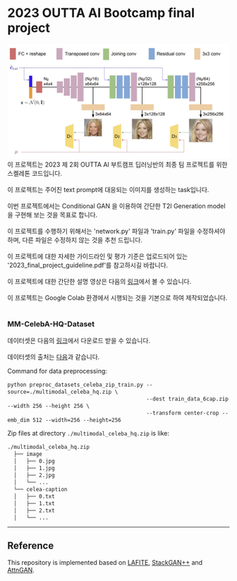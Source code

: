 # 2023 OUTTA AI Bootcamp final project
![T2 Image Model](./T2Imodel.PNG)
이 프로젝트는 2023 제 2회 OUTTA AI 부트캠프 딥러닝반의 최종 팀 프로젝트를 위한 스켈레톤 코드입니다.<br>
<br>
이 프로젝트는 주어진 text prompt에 대응되는 이미지를 생성하는 task입니다.<br>
<br>
이번 프로젝트에서는 Conditional GAN 을 이용하여 간단한 T2I Generation model 을 구현해 보는 것을 목표로 합니다.<br>
<br>
이 프로젝트를 수행하기 위해서는 'network.py' 파일과 'train.py' 파일을 수정하셔야 하며, 다른 파일은 수정하지 않는 것을 추천 드립니다.<br>
<br>
이 프로젝트에 대한 자세한 가이드라인 및 평가 기준은 업로드되어 있는 '2023_final_project_guideline.pdf'를 참고하시길 바랍니다.<br>
<br>
이 프로젝트에 대한 간단한 설명 영상은 다음의 [링크](https://www.youtube.com/watch?v=ZQsFbdTFZjo)에서 볼 수 있습니다.<br>
<br>
이 프로젝트는 Google Colab 환경에서 시행되는 것을 기본으로 하여 제작되었습니다.<br>
<br>
### MM-CelebA-HQ-Dataset

데이터셋은 다음의 [링크](https://drive.google.com/drive/folders/1HwCTiyUUiN71fATB56Ea8qfUEq-X8AG7?usp=sharing)에서 다운로드 받을 수 있습니다.<br>
<br>
데이터셋의 출처는 [다음](https://github.com/IIGROUP/MM-CelebA-HQ-Dataset)과 같습니다.


Command for data preprocessing:

```
python preproc_datasets_celeba_zip_train.py --source=./multimodal_celeba_hq.zip \
                                            --dest train_data_6cap.zip --width 256 --height 256 \
                                            --transform center-crop --emb_dim 512 --width=256 --height=256
```

Zip files at directory `./multimodal_celeba_hq.zip` is like:

```
./multimodal_celeba_hq.zip
  ├── image
  │   ├── 0.jpg
  │   ├── 1.jpg
  │   ├── 2.jpg
  │   └── ...
  └── celea-caption
  │   ├── 0.txt
  │   ├── 1.txt
  │   ├── 2.txt
  │   └── ...
``` 

---

## Reference 

This repository is implemented based on [LAFITE](https://github.com/drboog/Lafite), [StackGAN++](https://github.com/hanzhanggit/StackGAN-v2/tree/master) and [AttnGAN](https://github.com/taoxugit/AttnGAN/tree/master).
